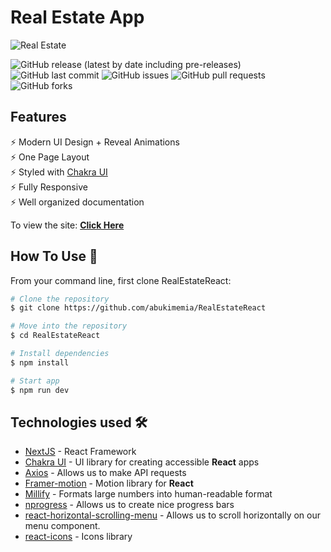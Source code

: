 # Real Estate App

![Real Estate](https://i.ibb.co/jTW4bFC/image.png)

<!-- Add buttons here -->
![GitHub release (latest by date including pre-releases)](https://img.shields.io/github/v/release/abukimemia/RealEstateReact?include_prereleases)
![GitHub last commit](https://img.shields.io/github/last-commit/abukimemia/RealEstateReact)
![GitHub issues](https://img.shields.io/github/issues-raw/abukimemia/RealEstateReact)
![GitHub pull requests](https://img.shields.io/github/issues-pr/abukimemia/RealEstateReact)
![GitHub forks](https://img.shields.io/github/forks/abukimemia/RealEstateReact)


## Features

⚡️ Modern UI Design + Reveal Animations\
⚡️ One Page Layout\
⚡️ Styled with [Chakra UI](https://chakra-ui.com/)\
⚡️ Fully Responsive\
⚡️ Well organized documentation

To view the site: [**Click Here**](https://real-estate-react-rho.vercel.app/)

## How To Use 🔧

From your command line, first clone RealEstateReact:

```bash
# Clone the repository
$ git clone https://github.com/abukimemia/RealEstateReact
```

```bash
# Move into the repository
$ cd RealEstateReact
```

```bash
# Install dependencies
$ npm install
```

```bash
# Start app
$ npm run dev
```

## Technologies used 🛠️

- [NextJS](https://nextjs.org/) - React Framework
- [Chakra UI](https://chakra-ui.com/) - UI library for creating accessible **React** apps
- [Axios](https://axios-http.com/) - Allows us to make API requests
- [Framer-motion](https://www.framer.com/motion/) - Motion library for **React**
- [Millify](https://www.npmjs.com/package/millify) - Formats large numbers into human-readable format
- [nprogress](https://www.npmjs.com/package/nprogress) - Allows us to create nice progress bars
- [react-horizontal-scrolling-menu](https://www.npmjs.com/package/react-horizontal-scrolling-menu) - Allows us to scroll horizontally on our menu component.
- [react-icons](https://react-icons.github.io/react-icons/) - Icons library
